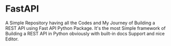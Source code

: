 # FastAPI
A Simple Repository having all the Codes and My Journey of Building a REST API using Fast API Python Package. It's the most Simple framework of Building a REST API in Python obviously with built-in docs Support and nice Editor.
